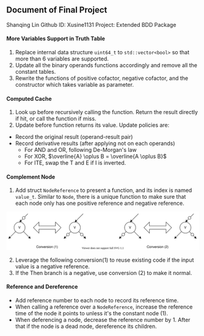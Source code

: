## Document of Final Project

Shanqing Lin 
Github ID: Xusine1131
Project: Extended BDD Package


#### More Variables Support in Truth Table

1. Replace internal data structure `uint64_t` to `std::vector<bool>` so that more than 6 variables are supported.
2. Update all the binary operands functions accordingly and remove all the constant tables.
3. Rewrite the functions of positive cofactor, negative cofactor, and the constructor which takes variable as parameter.

#### Computed Cache

1. Look up before recursively calling the function. Return the result directly if hit, or call the function if miss.
2. Update before function returns its value. Update policies are:
  - Record the original result (operand-result pair)
  - Record derivative results (after applying not on each operands)
    - For AND and OR, following De-Morgan's law
    - For XOR, $\overline{A} \oplus B = \overline{A \oplus B}$ 
    - For ITE, swap the T and E if I is inverted.

#### Complement Node

1. Add struct `NodeReference` to present a function, and its index is named `value_t`. Similar to `Node`, there is a unique function to make sure that each node only has one positive reference and negative reference.

<div style="
  text-align: center;
">
<img src="conversion.svg">

</div>

2. Leverage the following conversion(1) to reuse existing code if the input value is a negative reference.
3. If the Then branch is a negative, use conversion (2) to make it normal.

#### Reference and Dereference

- Add reference number to each node to record its reference time.
- When calling a reference over a `NodeReference`, increase the reference time of the node it points to unless it's the constant node (1).
- When deferencing a node, decrease the reference number by 1. After that if the node is a dead node, dereference its children.

